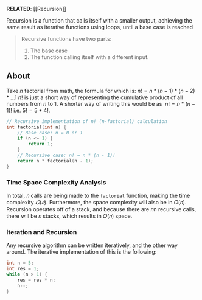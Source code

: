 **RELATED**: [[Recursion]]

Recursion is a function that calls itself with a smaller output, achieving the same result as iterative functions using loops, until a base case is reached

> Recursive functions have two parts:
> 
> 1. The base case
> 2. The function calling itself with a different input.

## About

Take $n$ factorial from math, the formula for which is:
				$n!=n*(n-1)*(n-2)*...1$
$n!$ is just a short way of representing the cumulative product of all numbers from $n$ to $1$. A shorter way of writing this would be as 
			   $n!=n*(n-1)!$ i.e. $5! = 5*4!$. 

```c++
// Recursive implementation of n! (n-factorial) calculation
int factorial(int n) {
    // Base case: n = 0 or 1
    if (n <= 1) {
        return 1;
    }
    // Recursive case: n! = n * (n - 1)!
    return n * factorial(n - 1);
}
```

### Time Space Complexity Analysis

In total, 𝑛 calls are being made to the `factorial` function, making the time complexity $𝑂(𝑛)$. Furthermore, the space complexity will also be in 𝑂(𝑛). Recursion operates off of a stack, and because there are 𝑛n recursive calls, there will be 𝑛 stacks, which results in 𝑂(𝑛) space.

### Iteration and Recursion

Any recursive algorithm can be written iteratively, and the other way around. The iterative implementation of this is the following:

```c++
int n = 5;
int res = 1;
while (n > 1) {
    res = res * n;
    n--;
}
```
